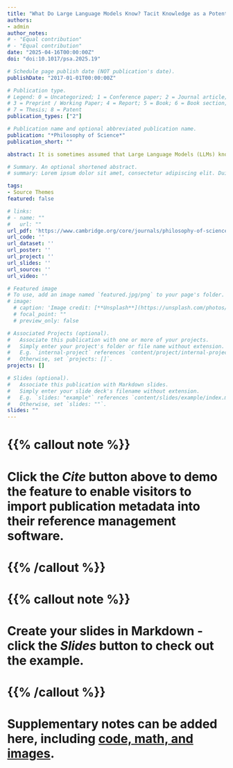 ```yaml
---
title: "What Do Large Language Models Know? Tacit Knowledge as a Potential Causal-Explanatory Structure"
authors:
- admin
author_notes:
# - "Equal contribution"
# - "Equal contribution"
date: "2025-04-16T00:00:00Z"
doi: "doi:10.1017/psa.2025.19"

# Schedule page publish date (NOT publication's date).
publishDate: "2017-01-01T00:00:00Z"

# Publication type.
# Legend: 0 = Uncategorized; 1 = Conference paper; 2 = Journal article;
# 3 = Preprint / Working Paper; 4 = Report; 5 = Book; 6 = Book section;
# 7 = Thesis; 8 = Patent
publication_types: ["2"]

# Publication name and optional abbreviated publication name.
publication: "*Philosophy of Science*"
publication_short: ""

abstract: It is sometimes assumed that Large Language Models (LLMs) know language, or for example that they know that Paris is the capital of France. But what—if anything—do LLMs actually know? In this paper, I argue that LLMs can acquire tacit knowledge as defined by Martin Davies (1990). Whereas Davies himself denies that neural networks can acquire tacit knowledge, I demonstrate that certain architectural features of LLMs satisfy the constraints of semantic description, syntactic structure, and causal systematicity. Thus, tacit knowledge may serve as a conceptual framework for describing, explaining, and intervening on LLMs and their behavior.

# Summary. An optional shortened abstract.
# summary: Lorem ipsum dolor sit amet, consectetur adipiscing elit. Duis posuere tellus ac convallis placerat. Proin tincidunt magna sed ex sollicitudin condimentum.

tags:
- Source Themes
featured: false

# links:
# - name: ""
#   url: ""
url_pdf: 'https://www.cambridge.org/core/journals/philosophy-of-science/article/what-do-large-language-models-know-tacit-knowledge-as-a-potential-causalexplanatory-structure/9475F1504081116099098C37D6F57611'
url_code: ''
url_dataset: ''
url_poster: ''
url_project: ''
url_slides: ''
url_source: ''
url_video: ''

# Featured image
# To use, add an image named `featured.jpg/png` to your page's folder. 
# image:
  # caption: 'Image credit: [**Unsplash**](https://unsplash.com/photos/jdD8gXaTZsc)'
  # focal_point: ""
  # preview_only: false

# Associated Projects (optional).
#   Associate this publication with one or more of your projects.
#   Simply enter your project's folder or file name without extension.
#   E.g. `internal-project` references `content/project/internal-project/index.md`.
#   Otherwise, set `projects: []`.
projects: []

# Slides (optional).
#   Associate this publication with Markdown slides.
#   Simply enter your slide deck's filename without extension.
#   E.g. `slides: "example"` references `content/slides/example/index.md`.
#   Otherwise, set `slides: ""`.
slides: ""
---
```


# {{% callout note %}}
# Click the *Cite* button above to demo the feature to enable visitors to import publication metadata into their reference management software.
# {{% /callout %}}

# {{% callout note %}}
# Create your slides in Markdown - click the *Slides* button to check out the example.
# {{% /callout %}}

# Supplementary notes can be added here, including [code, math, and images](https://wowchemy.com/docs/writing-markdown-latex/).
